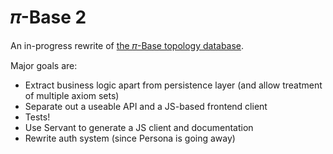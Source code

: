# 𝜋-Base 2

An in-progress rewrite of [the 𝜋-Base topology database](https://github.com/jamesdabbs/pi-base.hs).

Major goals are:

* Extract business logic apart from persistence layer (and allow treatment of multiple axiom sets)
* Separate out a useable API and a JS-based frontend client
* Tests!
* Use Servant to generate a JS client and documentation
* Rewrite auth system (since Persona is going away)